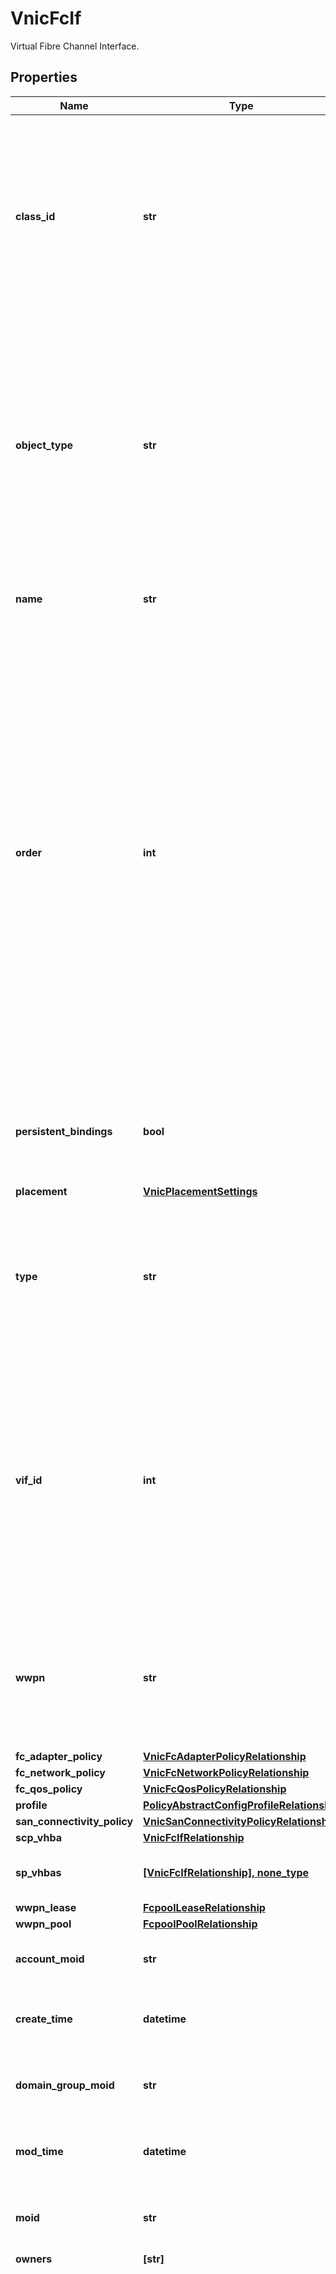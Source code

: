 # VnicFcIf

Virtual Fibre Channel Interface.
## Properties
Name | Type | Description | Notes
------------ | ------------- | ------------- | -------------
**class_id** | **str** | The concrete type of this complex type. Its value must be the same as the &#39;objectType&#39; property. The OpenAPI document references this property as a discriminator value. | [readonly] 
**object_type** | **str** | The fully-qualified type of this managed object, i.e. the class name. This property is optional. The ObjectType is implied from the URL path. If specified, the value of objectType must match the class name specified in the URL path. | [readonly] 
**name** | **str** | Name of the virtual fibre channel interface. | [optional] 
**order** | **int** | The order in which the virtual interface is brought up. The order assigned to an interface should be unique for all the Ethernet and Fibre-Channel interfaces on each PCI link on a VIC adapter. The maximum value of PCI order is limited by the number of virtual interfaces (Ethernet and Fibre-Channel) on each PCI link on a VIC adapter. All VIC adapters have a single PCI link except VIC 1385 which has two. | [optional] 
**persistent_bindings** | **bool** | Enables retention of LUN ID associations in memory until they are manually cleared. | [optional] 
**placement** | [**VnicPlacementSettings**](VnicPlacementSettings.md) |  | [optional] 
**type** | **str** | VHBA Type configuration for SAN Connectivity Policy. This configuration is supported only on Cisco VIC 14XX series and higher series of adapters. | [optional]  if omitted the server will use the default value of "fc-initiator"
**vif_id** | **int** | This should be the same as the channel number of the vfc created on switch in order to set up the data path. The property is applicable only for FI attached servers where a vfc is created on the switch for every vHBA. | [optional] [readonly] 
**wwpn** | **str** | The WWPN address that is assigned to the vhba based on the wwn pool that has been assigned to the SAN Connectivity Policy. | [optional] [readonly] 
**fc_adapter_policy** | [**VnicFcAdapterPolicyRelationship**](VnicFcAdapterPolicyRelationship.md) |  | [optional] 
**fc_network_policy** | [**VnicFcNetworkPolicyRelationship**](VnicFcNetworkPolicyRelationship.md) |  | [optional] 
**fc_qos_policy** | [**VnicFcQosPolicyRelationship**](VnicFcQosPolicyRelationship.md) |  | [optional] 
**profile** | [**PolicyAbstractConfigProfileRelationship**](PolicyAbstractConfigProfileRelationship.md) |  | [optional] 
**san_connectivity_policy** | [**VnicSanConnectivityPolicyRelationship**](VnicSanConnectivityPolicyRelationship.md) |  | [optional] 
**scp_vhba** | [**VnicFcIfRelationship**](VnicFcIfRelationship.md) |  | [optional] 
**sp_vhbas** | [**[VnicFcIfRelationship], none_type**](VnicFcIfRelationship.md) | An array of relationships to vnicFcIf resources. | [optional] 
**wwpn_lease** | [**FcpoolLeaseRelationship**](FcpoolLeaseRelationship.md) |  | [optional] 
**wwpn_pool** | [**FcpoolPoolRelationship**](FcpoolPoolRelationship.md) |  | [optional] 
**account_moid** | **str** | The Account ID for this managed object. | [optional] [readonly] 
**create_time** | **datetime** | The time when this managed object was created. | [optional] [readonly] 
**domain_group_moid** | **str** | The DomainGroup ID for this managed object. | [optional] [readonly] 
**mod_time** | **datetime** | The time when this managed object was last modified. | [optional] [readonly] 
**moid** | **str** | The unique identifier of this Managed Object instance. | [optional] 
**owners** | **[str]** |  | [optional] 
**shared_scope** | **str** | Intersight provides pre-built workflows, tasks and policies to end users through global catalogs. Objects that are made available through global catalogs are said to have a &#39;shared&#39; ownership. Shared objects are either made globally available to all end users or restricted to end users based on their license entitlement. Users can use this property to differentiate the scope (global or a specific license tier) to which a shared MO belongs. | [optional] [readonly] 
**tags** | [**[MoTag]**](MoTag.md) |  | [optional] 
**version_context** | [**MoVersionContext**](MoVersionContext.md) |  | [optional] 
**ancestors** | [**[MoBaseMoRelationship], none_type**](MoBaseMoRelationship.md) | An array of relationships to moBaseMo resources. | [optional] [readonly] 
**parent** | [**MoBaseMoRelationship**](MoBaseMoRelationship.md) |  | [optional] 
**permission_resources** | [**[MoBaseMoRelationship], none_type**](MoBaseMoRelationship.md) | An array of relationships to moBaseMo resources. | [optional] [readonly] 
**display_names** | [**DisplayNames**](DisplayNames.md) |  | [optional] 
**any string name** | **bool, date, datetime, dict, float, int, list, str, none_type** | any string name can be used but the value must be the correct type | [optional]

[[Back to Model list]](../README.md#documentation-for-models) [[Back to API list]](../README.md#documentation-for-api-endpoints) [[Back to README]](../README.md)


